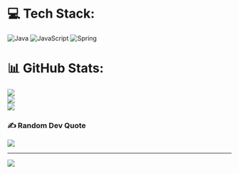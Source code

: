 
# 💻 Tech Stack:
![Java](https://img.shields.io/badge/java-%23ED8B00.svg?style=for-the-badge&logo=openjdk&logoColor=white) ![JavaScript](https://img.shields.io/badge/javascript-%23323330.svg?style=for-the-badge&logo=javascript&logoColor=%23F7DF1E) ![Spring](https://img.shields.io/badge/spring-%236DB33F.svg?style=for-the-badge&logo=spring&logoColor=white)
# 📊 GitHub Stats:
![](https://github-readme-stats.vercel.app/api?username=thanhlong279&theme=calm_pink&hide_border=false&include_all_commits=true&count_private=false)<br/>
![](https://github-readme-streak-stats.herokuapp.com/?user=thanhlong279&theme=calm_pink&hide_border=false)<br/>
![](https://github-readme-stats.vercel.app/api/top-langs/?username=thanhlong279&theme=calm_pink&hide_border=false&include_all_commits=true&count_private=false&layout=compact)

### ✍️ Random Dev Quote
![](https://quotes-github-readme.vercel.app/api?type=horizontal&theme=radical)

---
[![](https://visitcount.itsvg.in/api?id=thanhlong279&icon=0&color=0)](https://visitcount.itsvg.in)

<!-- Proudly created with GPRM ( https://gprm.itsvg.in ) -->

